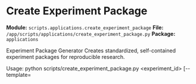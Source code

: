 # Create Experiment Package

**Module:** `scripts.applications.create_experiment_package`
**File:** `/app/scripts/applications/create_experiment_package.py`
**Package:** `applications`

Experiment Package Generator
Creates standardized, self-contained experiment packages for reproducible research.

Usage:
    python scripts/create_experiment_package.py <experiment_id> [--template=<template>]
    
Examples:
    python scripts/create_experiment_package.py mft_validation_study_20250618
    python scripts/create_experiment_package.py civic_virtue_reliability_study --template=multi_llm

## Dependencies

- `argparse`
- `datetime`
- `json`
- `os`
- `pathlib`
- `shutil`
- `yaml`

## Table of Contents

### Classes
- [ExperimentPackageGenerator](#experimentpackagegenerator)

### Functions
- [main](#main)

## Classes

### ExperimentPackageGenerator

Generates standardized experiment packages for reproducible research.

#### Methods

##### `__init__`
```python
__init__(self, base_dir: str)
```

##### `create_package`
```python
create_package(self, experiment_id: str, template: str, framework: str, description: str)
```

Create a complete experiment package with standardized structure.

##### `_create_directory_structure`
```python
_create_directory_structure(self, package_dir: Path)
```

Create the standardized directory structure.

##### `_create_readme`
```python
_create_readme(self, package_dir: Path, experiment_id: str, framework: str, description: str)
```

Generate comprehensive README documentation.

##### `_create_corpus_manifest`
```python
_create_corpus_manifest(self, package_dir: Path, experiment_id: str, framework: str)
```

Create corpus manifest template.

##### `_create_metadata_files`
```python
_create_metadata_files(self, package_dir: Path, experiment_id: str, framework: str)
```

Create metadata file templates.

##### `_create_basic_config`
```python
_create_basic_config(self, package_dir: Path, experiment_id: str, framework: str)
```

Create basic experiment configuration.

---

## Functions

### `main`
```python
main()
```

Main CLI interface.

---

*Generated on 2025-06-23 10:38:43*